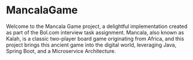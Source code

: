 # MancalaGame
Welcome to the Mancala Game project, a delightful implementation created as part of the Bol.com interview task assignment. Mancala, also known as Kalah, is a classic two-player board game originating from Africa, and this project brings this ancient game into the digital world, leveraging Java, Spring Boot, and a Microservice Architecture.
